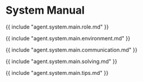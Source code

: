 # System Manual

{{ include "agent.system.main.role.md" }}

{{ include "agent.system.main.environment.md" }}

{{ include "agent.system.main.communication.md" }}

{{ include "agent.system.main.solving.md" }}

{{ include "agent.system.main.tips.md" }}
